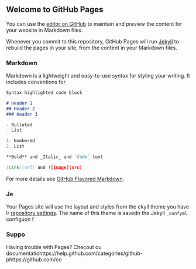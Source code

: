 ## Welcome to GitHub Pages

You can use the [editor on GitHub](https://github.com/LadenxxxxD/LadenxxxxD.github.io/edit/master/index.md) to maintain and preview the content for your website in Markdown files.

Whenever you commit to this repository, GitHub Pages will run [Jekyll](https://jekyllrb.com/) to rebuild the pages in your site, from the content in your Markdown files.

### Markdown

Markdown is a lightweight and easy-to-use syntax for styling your writing. It includes conventions for

```markdown
Syntax highlighted code block

# Header 1
## Header 2
### Header 3

- Bulleted
- List

1. Numbered
2. List

**Bold** and _Italic_ and `Code` text

[Link](url) and ![Image](src)
```

For more details see [GitHub Flavored Markdown](https://guides.github.com/features/mastering-markdown/).

### Je

Your Pages site will use the layout and styles from the ekyll theme you have lr [repository settings](https://github.com/LadenxxxxD/LadenxxxxD.github.io/settings). The name of this theme is savedn the Jekyll `_confyml` configuon f

### Suppo

Having trouble with Pages? Checout ou documentatiohttps://help.github.com/categories/github-phttps://github.com/co
